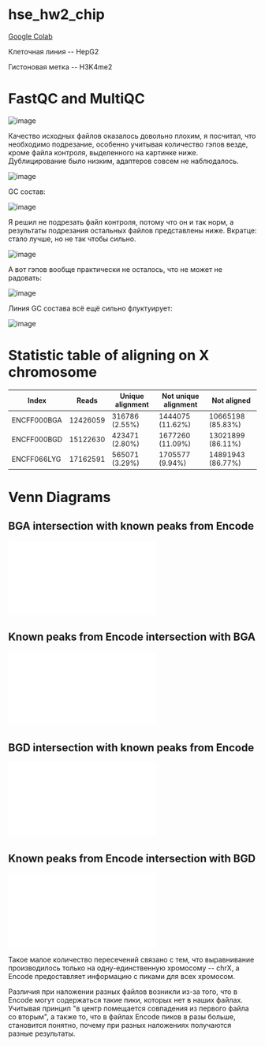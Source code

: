 # hse_hw2_chip

[Google Colab](https://colab.research.google.com/drive/1qnH61N7iZLgjByzsEnZLekWRmTcurRh_?usp=sharing)

Клеточная линия -- HepG2

Гистоновая метка -- H3K4me2

# FastQC and MultiQC

![image](https://user-images.githubusercontent.com/86663451/157294935-c0cc2cde-19ec-40cc-b512-0780068171ed.png)

Качество исходных файлов оказалось довольно плохим, я посчитал, что необходимо подрезание, особенно учитывая количество гэпов везде, кроме файла контроля, выделенного на картинке ниже. Дублицирование было низким, адаптеров совсем не наблюдалось.

![image](https://user-images.githubusercontent.com/86663451/157295005-600767c7-0b8f-45df-bd4c-3d50d1033d05.png)

GC состав:

![image](https://user-images.githubusercontent.com/86663451/157296398-d4f6977d-fa9d-44f4-b695-d9a9e7b94e91.png)


Я решил не подрезать файл контроля, потому что он и так норм, а результаты подрезания остальных файлов представлены ниже. Вкратце: стало лучше, но не так чтобы сильно.

![image](https://user-images.githubusercontent.com/86663451/157295750-328b0827-e74a-4640-abcf-64277312693c.png)

А вот гэпов вообще практически не осталось, что не может не радовать:

![image](https://user-images.githubusercontent.com/86663451/157295883-02c91ad3-9308-4f09-a53e-050540048067.png)

Линия GC состава всё ещё сильно флуктуирует:

![image](https://user-images.githubusercontent.com/86663451/157296537-9c267481-8ecc-4833-8ed7-5c68565e41e3.png)

# Statistic table of aligning on X chromosome

|Index|Reads|Unique alignment|Not unique alignment|Not aligned|
|---|---|---|---|---|
| ENCFF000BGA | 12426059 | 316786 (2.55%) | 1444075 (11.62%) | 10665198 (85.83%) |
| ENCFF000BGD | 15122630 | 423471 (2.80%) | 1677260 (11.09%) | 13021899 (86.11%) |
| ENCFF066LYG | 17162591 | 565071 (3.29%) | 1705577 (9.94%) | 14891943 (86.77%) |


# Venn Diagrams
## BGA intersection with known peaks from Encode
![image](Venn%20Diagrams/BGA1.pdf)

## Known peaks from Encode intersection with BGA
![image](Venn%20Diagrams/BGA2.pdf)

## BGD intersection with known peaks from Encode
![image](Venn%20Diagrams/BGD1.pdf)

## Known peaks from Encode intersection with BGD
![image](Venn%20Diagrams/BGD2.pdf)

Такое малое количество пересечений связано с тем, что выравнивание производилось только на одну-единственную хромосому -- chrX, а Encode предоставляет информацию с пиками для всех хромосом. 

Различия при наложении разных файлов возникли из-за того, что в Encode могут содержаться такие пики, которых нет в наших файлах. Учитывая принцип "в центр помещается совпадения из первого файла со вторым", а также то, что в файлах Encode пиков в разы больше, становится понятно, почему при разных наложениях получаются разные результаты.
